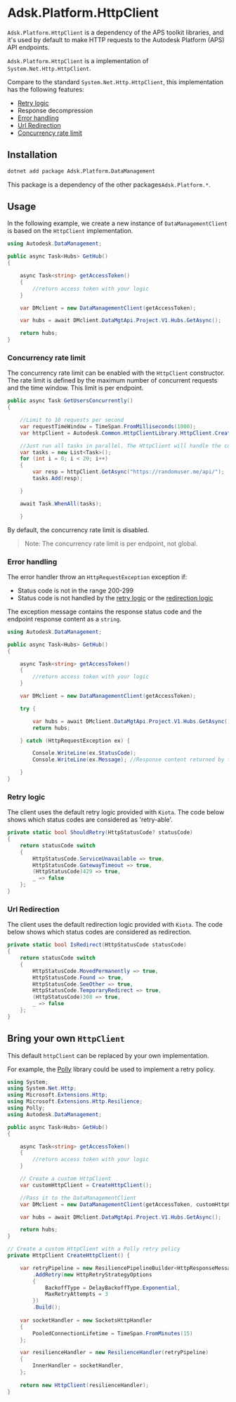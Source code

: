 ﻿# Adsk.Platform.HttpClient

`Adsk.Platform.HttpClient` is a dependency of the APS toolkit libraries, and it's used by default to make HTTP requests to the Autodesk Platform (APS) API endpoints.

`Adsk.Platform.HttpClient` is a implementation of `System.Net.Http.HttpClient`.

Compare to the standard `System.Net.Http.HttpClient`, this implementation has the following features:

- [Retry logic](#retry-logic)
- Response decompression
- [Error handling](#error-handling)
- [Url Redirection](#url-redirection)
- [Concurrency rate limit](#concurrency-rate-limit)

## Installation

```bash
dotnet add package Adsk.Platform.DataManagement
```

This package is a dependency of the other packages`Adsk.Platform.*`.

## Usage

In the following example, we create a new instance of `DataManagementClient` is based on the `HttpClient` implementation.

```csharp
using Autodesk.DataManagement;

public async Task<Hubs> GetHub()
{

    async Task<string> getAccessToken()
    {
        //return access token with your logic
    }

    var DMclient = new DataManagementClient(getAccessToken);

    var hubs = await DMclient.DataMgtApi.Project.V1.Hubs.GetAsync();

    return hubs;
}
```

### Concurrency rate limit

The concurrency rate limit can be enabled with the `HttpClient` constructor.
The rate limit is defined by the maximum number of concurrent requests and the time window. This limit is per endpoint.

```csharp
public async Task GetUsersConcurrently()
{

    //Limit to 10 requests per second
    var requestTimeWindow = TimeSpan.FromMilliseconds(1000);
    var httpClient = Autodesk.Common.HttpClientLibrary.HttpClient.Create((10, requestTimeWindow));

    //Just run all tasks in parallel. The HttpClient will handle the concurrency rate limit
    var tasks = new List<Task>();
    for (int i = 0; i < 20; i++)
    {
        var resp = httpClient.GetAsync("https://randomuser.me/api/");
        tasks.Add(resp);

    }

    await Task.WhenAll(tasks);

    }
```

By default, the concurrency rate limit is disabled.

> Note: The concurrency rate limit is per endpoint, not global.

### Error handling

The error handler throw an `HttpRequestException` exception if:

- Status code is not in the range 200-299
- Status code is not handled by the [retry logic](#retry-logic) or the [redirection logic](#url-redirection)

The exception message contains the response status code and the endpoint response content as a `string`.

```csharp
using Autodesk.DataManagement;

public async Task<Hubs> GetHub()
{

    async Task<string> getAccessToken()
    {
        //return access token with your logic
    }

    var DMclient = new DataManagementClient(getAccessToken);

    try {

        var hubs = await DMclient.DataMgtApi.Project.V1.Hubs.GetAsync();
        return hubs;

    } catch (HttpRequestException ex) {

        Console.WriteLine(ex.StatusCode);
        Console.WriteLine(ex.Message); //Response content returned by the API endpoint

    }
}
```

### Retry logic

The client uses the default retry logic provided with `Kiota`. The code below shows which status codes are considered as 'retry-able'.

```csharp
private static bool ShouldRetry(HttpStatusCode? statusCode)
{
    return statusCode switch
    {
        HttpStatusCode.ServiceUnavailable => true,
        HttpStatusCode.GatewayTimeout => true,
        (HttpStatusCode)429 => true,
        _ => false
    };
}
```

### Url Redirection

The client uses the default redirection logic provided with `Kiota`. The code below shows which status codes are considered as redirection.

```csharp
private static bool IsRedirect(HttpStatusCode statusCode)
{
    return statusCode switch
    {
        HttpStatusCode.MovedPermanently => true,
        HttpStatusCode.Found => true,
        HttpStatusCode.SeeOther => true,
        HttpStatusCode.TemporaryRedirect => true,
        (HttpStatusCode)308 => true,
        _ => false
    };
}
```

## Bring your own `HttpClient`

This default `httpClient` can be replaced by your own implementation.

For example, the [Polly](https://www.pollydocs.org/) library could be used to implement a retry policy.

```csharp
using System;
using System.Net.Http;
using Microsoft.Extensions.Http;
using Microsoft.Extensions.Http.Resilience;
using Polly;
using Autodesk.DataManagement;

public async Task<Hubs> GetHub()
{

    async Task<string> getAccessToken()
    {
        //return access token with your logic
    }

    // Create a custom HttpClient
    var customHttpClient = CreateHttpClient();

    //Pass it to the DataManagementClient
    var DMclient = new DataManagementClient(getAccessToken, customHttpClient);

    var hubs = await DMclient.DataMgtApi.Project.V1.Hubs.GetAsync();

    return hubs;
}

// Create a custom HttpClient with a Polly retry policy
private HttpClient CreateHttpClient() {

    var retryPipeline = new ResiliencePipelineBuilder<HttpResponseMessage>()
        .AddRetry(new HttpRetryStrategyOptions
        {
            BackoffType = DelayBackoffType.Exponential,
            MaxRetryAttempts = 3
        })
        .Build();
    
    var socketHandler = new SocketsHttpHandler
    {
        PooledConnectionLifetime = TimeSpan.FromMinutes(15)
    };

    var resilienceHandler = new ResilienceHandler(retryPipeline)
    {
        InnerHandler = socketHandler,
    };
    
    return new HttpClient(resilienceHandler);
}
```
